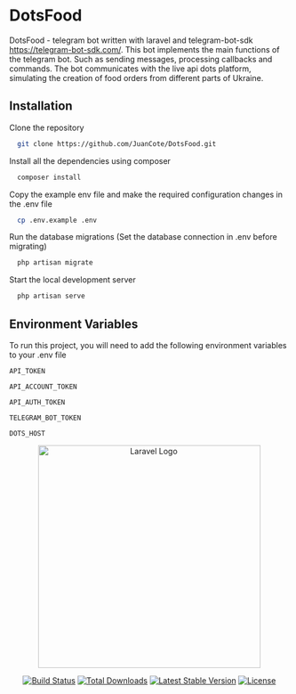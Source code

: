# DotsFood

DotsFood - telegram bot written with laravel and telegram-bot-sdk https://telegram-bot-sdk.com/. This bot implements the main functions of the telegram bot. Such as sending messages, processing callbacks and commands. The bot communicates with the live api dots platform, simulating the creation of food orders from different parts of Ukraine.


## Installation

Clone the repository

```bash
  git clone https://github.com/JuanCote/DotsFood.git
```

Install all the dependencies using composer

```bash
  composer install
```

Copy the example env file and make the required configuration changes in the .env file

```bash
  cp .env.example .env
```

Run the database migrations (Set the database connection in .env before migrating)
```bash
  php artisan migrate
```
Start the local development server
```bash
  php artisan serve
```
## Environment Variables

To run this project, you will need to add the following environment variables to your .env file

`API_TOKEN`

`API_ACCOUNT_TOKEN`

`API_AUTH_TOKEN`

`TELEGRAM_BOT_TOKEN`

`DOTS_HOST`


<p align="center"><a href="https://laravel.com" target="_blank"><img src="https://raw.githubusercontent.com/laravel/art/master/logo-lockup/5%20SVG/2%20CMYK/1%20Full%20Color/laravel-logolockup-cmyk-red.svg" width="400" alt="Laravel Logo"></a></p>

<p align="center">
<a href="https://github.com/laravel/framework/actions"><img src="https://github.com/laravel/framework/workflows/tests/badge.svg" alt="Build Status"></a>
<a href="https://packagist.org/packages/laravel/framework"><img src="https://img.shields.io/packagist/dt/laravel/framework" alt="Total Downloads"></a>
<a href="https://packagist.org/packages/laravel/framework"><img src="https://img.shields.io/packagist/v/laravel/framework" alt="Latest Stable Version"></a>
<a href="https://packagist.org/packages/laravel/framework"><img src="https://img.shields.io/packagist/l/laravel/framework" alt="License"></a>
</p>
